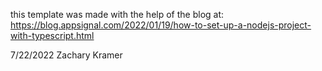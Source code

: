 this template was made with the help of the blog at: 
https://blog.appsignal.com/2022/01/19/how-to-set-up-a-nodejs-project-with-typescript.html

7/22/2022
Zachary Kramer